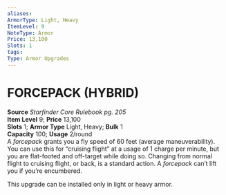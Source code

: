 ```yaml
---
aliases: 
ArmorType: Light, Heavy
ItemLevel: 9
NoteType: Armor
Price: 13,100
Slots: 1
tags: 
Type: Armor Upgrades
---
```

# FORCEPACK (HYBRID)
**Source** _Starfinder Core Rulebook pg. 205_  
**Item Level** 9; **Price** 13,100  
**Slots** 1; **Armor Type** Light, Heavy; **Bulk** 1  
**Capacity** 100; **Usage** 2/round  
A _forcepack_ grants you a fly speed of 60 feet (average maneuverability). You can use this for “cruising flight” at a usage of 1 charge per minute, but you are flat-footed and off-target while doing so. Changing from normal flight to cruising flight, or back, is a standard action. A _forcepack_ can’t lift you if you’re encumbered.  
  
This upgrade can be installed only in light or heavy armor.